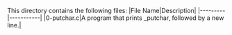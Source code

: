 This directory contains the following files:
|File Name|Description|
|---------|-----------|
|0-putchar.c|A program that prints _putchar, followed by a new line.|
